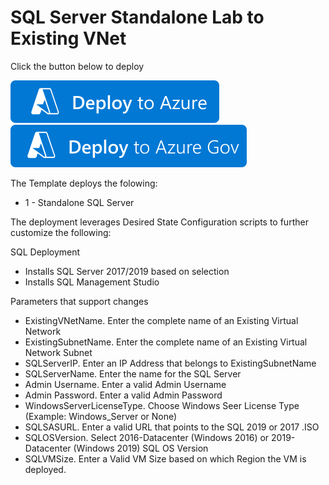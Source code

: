 # SQL Server Standalone Lab to Existing VNet

Click the button below to deploy

[![Deploy To Azure](https://raw.githubusercontent.com/Azure/azure-quickstart-templates/master/1-CONTRIBUTION-GUIDE/images/deploytoazure.svg?sanitize=true)](https://portal.azure.com/#create/Microsoft.Template/uri/https%3A%2F%2Fraw.githubusercontent.com%2Felliottfieldsjr%2FKillerHomeLab%2FDevelopment%2FSQLServer_Standalone_ExistingVNet%2Fazuredeploy.json)
[![Deploy To Azure US Gov](https://raw.githubusercontent.com/Azure/azure-quickstart-templates/master/1-CONTRIBUTION-GUIDE/images/deploytoazuregov.svg?sanitize=true)](https://portal.azure.us/#create/Microsoft.Template/uri/https%3A%2F%2Fraw.githubusercontent.com%2Felliottfieldsjr%2FKillerHomeLab%2FDevelopment%2FSQLServer_Standalone_ExistingVNet%2Fazuredeploy.json)

The Template deploys the folowing:

- 1 - Standalone SQL Server

The deployment leverages Desired State Configuration scripts to further customize the following:

SQL Deployment
- Installs SQL Server 2017/2019 based on selection
- Installs SQL Management Studio

Parameters that support changes
- ExistingVNetName.  Enter the complete name of an Existing Virtual Network
- ExistingSubnetName.  Enter the complete name of an Existing Virtual Network Subnet
- SQLServerIP.  Enter an IP Address that belongs to ExistingSubnetName
- SQLServerName.  Enter the name for the SQL Server
- Admin Username.  Enter a valid Admin Username
- Admin Password.  Enter a valid Admin Password
- WindowsServerLicenseType.  Choose Windows Seer License Type (Example:  Windows_Server or None)
- SQLSASURL.  Enter a valid URL that points to the SQL 2019 or 2017 .ISO
- SQLOSVersion.  Select 2016-Datacenter (Windows 2016) or 2019-Datacenter (Windows 2019) SQL OS Version
- SQLVMSize.  Enter a Valid VM Size based on which Region the VM is deployed.